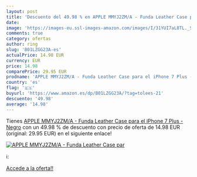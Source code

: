 ```yaml
---
layout: post
title: 'Descuento del 49.98 % en APPLE MMYJ2ZM/A - Funda Leather Case par'
date: 
image: 'https://images-eu.ssl-images-amazon.com/images/I/31YUI7aL8TL._SL200_.jpg'
comments: true
category: ofertas
author: ring
slug: 'B01LZGG23A-es'
actualPrice: 14.98 EUR
currency: EUR
price: 14.98
comparePrice: 29.95 EUR
prodname: 'APPLE MMYJ2ZM/A - Funda Leather Case para el iPhone 7 Plus - Negro'
country: 'es'
flag: '🇪🇸'
buyurl: 'https://www.amazon.es/dp/B01LZGG23A/?tag=tolees-21'
descuento: '49.98'
average: '14.98'
---
```


Tienes [APPLE MMYJ2ZM/A - Funda Leather Case para el iPhone 7 Plus - Negro](https://www.amazon.es/dp/B01LZGG23A/?tag=tolees-21) con un 49.98 % de descuento con precio de oferta de 14.98 EUR (original: 29.95 EUR) en el siguiente enlace!

[![APPLE MMYJ2ZM/A - Funda Leather Case par](https://images-eu.ssl-images-amazon.com/images/I/31YUI7aL8TL._SL200_.jpg)](https://www.amazon.es/dp/B01LZGG23A/?tag=tolees-21)

ℹ️:


[Accede a la oferta!!](https://www.amazon.es/dp/B01LZGG23A/?tag=tolees-21)
